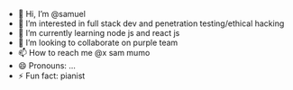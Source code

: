 - 👋 Hi, I’m @samuel
- 👀 I’m interested in full stack dev and penetration testing/ethical hacking
- 🌱 I’m currently learning node js and react js
- 💞️ I’m looking to collaborate on purple team
- 📫 How to reach me @x sam mumo
- 😄 Pronouns: ...
- ⚡ Fun fact: pianist

<!---
ssammueel/ssammueel is a ✨ special ✨ repository because its `README.md` (this file) appears on your GitHub profile.
You can click the Preview link to take a look at your changes.
--->
